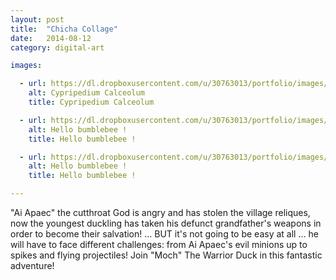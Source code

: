 ```yaml
---
layout: post
title:  "Chicha Collage"
date:   2014-08-12
category: digital-art

images:

  - url: https://dl.dropboxusercontent.com/u/30763013/portfolio/images/digital%20art/Chicha%20Collage/portfolio_item_13_3.jpg
    alt: Cypripedium Calceolum
    title: Cypripedium Calceolum

  - url: https://dl.dropboxusercontent.com/u/30763013/portfolio/images/digital%20art/Chicha%20Collage/portfolio_item_13_4.jpg
    alt: Hello bumblebee !
    title: Hello bumblebee !

  - url: https://dl.dropboxusercontent.com/u/30763013/portfolio/images/digital%20art/Chicha%20Collage/portfolio_item_13_5.jpg
    alt: Hello bumblebee !
    title: Hello bumblebee !

---
```

"Ai Apaec" the cutthroat God is angry and has stolen the village reliques, now the youngest duckling has taken his defunct grandfather's weapons in order to become their salvation! … BUT it's not going to be easy at all ... he will have to face different challenges: from Ai Apaec's evil minions up to spikes and flying projectiles! Join "Moch" The Warrior Duck in this fantastic adventure! 
